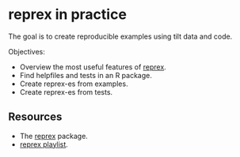 # reprex in practice

The goal is to create reproducible examples using tilt data and code.

Objectives:

* Overview the most useful features of [reprex](https://reprex.tidyverse.org/).
* Find helpfiles and tests in an R package.
* Create reprex-es from examples.
* Create reprex-es from tests.

## Resources

- The [reprex](https://reprex.tidyverse.org) package.
- [reprex playlist](https://youtu.be/erv1yJaNID8?si=Nu0yubF-iljPOLLP).
